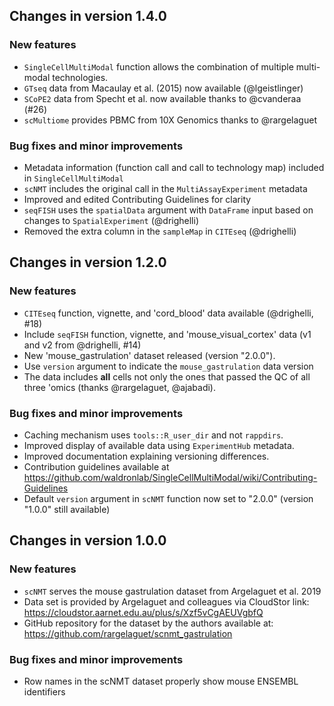 ## Changes in version 1.4.0

### New features

* `SingleCellMultiModal` function allows the combination of multiple
multi-modal technologies.
* `GTseq` data from Macaulay et al. (2015) now available (@lgeistlinger)
* `SCoPE2` data from Specht et al. now available thanks to @cvanderaa (#26)
* `scMultiome` provides PBMC from 10X Genomics thanks to @rargelaguet

### Bug fixes and minor improvements

* Metadata information (function call and call to technology map) included in
`SingleCellMultiModal`
* `scNMT` includes the original call in the `MultiAssayExperiment` metadata
* Improved and edited Contributing Guidelines for clarity
* `seqFISH` uses the `spatialData` argument with `DataFrame` input based on
changes to `SpatialExperiment` (@drighelli)
* Removed the extra column in the `sampleMap` in `CITEseq` (@drighelli)

## Changes in version 1.2.0

### New features

* `CITEseq` function, vignette, and 'cord_blood' data available
(@drighelli, #18)
* Include `seqFISH` function, vignette, and 'mouse_visual_cortex' data
(v1 and v2 from @drighelli, #14)
* New 'mouse_gastrulation' dataset released (version "2.0.0").
* Use `version` argument to indicate the `mouse_gastrulation` data version
* The data includes **all** cells not only the ones that passed the QC
of all three 'omics (thanks @rargelaguet, @ajabadi).

### Bug fixes and minor improvements

* Caching mechanism uses `tools::R_user_dir` and not `rappdirs`.
* Improved display of available data using `ExperimentHub` metadata.
* Improved documentation explaining versioning differences.
* Contribution guidelines available at
https://github.com/waldronlab/SingleCellMultiModal/wiki/Contributing-Guidelines
* Default `version` argument in `scNMT` function now set to "2.0.0" (version
"1.0.0" still available)

## Changes in version 1.0.0

### New features

* `scNMT` serves the mouse gastrulation dataset from Argelaguet et al. 2019
* Data set is provided by Argelaguet and colleagues via CloudStor link:
https://cloudstor.aarnet.edu.au/plus/s/Xzf5vCgAEUVgbfQ
* GitHub repository for the dataset by the authors available at:
https://github.com/rargelaguet/scnmt_gastrulation

### Bug fixes and minor improvements

* Row names in the scNMT dataset properly show mouse ENSEMBL identifiers
